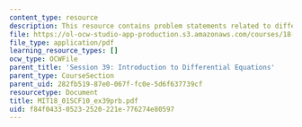 ```yaml
---
content_type: resource
description: This resource contains problem statements related to differential equations.
file: https://ol-ocw-studio-app-production.s3.amazonaws.com/courses/18-01sc-single-variable-calculus-fall-2010/f84f043305232520221e776274e80597_MIT18_01SCF10_ex39prb.pdf
file_type: application/pdf
learning_resource_types: []
ocw_type: OCWFile
parent_title: 'Session 39: Introduction to Differential Equations'
parent_type: CourseSection
parent_uid: 282fb519-87e0-067f-fc0e-5d6f637739cf
resourcetype: Document
title: MIT18_01SCF10_ex39prb.pdf
uid: f84f0433-0523-2520-221e-776274e80597
---
```


